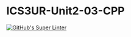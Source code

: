 # ICS3UR-Unit2-03-CPP

[![GitHub's Super Linter](https://github.com/shahdel/ICS3UR-Unit2-03-CPP/workflows/GitHub's%20Super%20Linter/badge.svg)](https://github.com/shahdel/ICS3UR-Unit2-03-CPP/actions)
